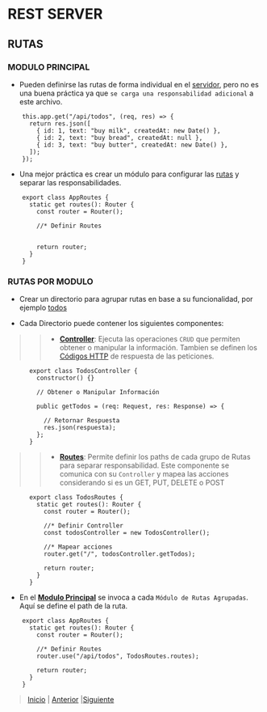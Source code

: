 # REST SERVER

## RUTAS

### MODULO PRINCIPAL

- Pueden definirse las rutas de forma individual en el [servidor](./src/presentation/server.ts), pero no es una buena práctica ya que `se carga una responsabilidad adicional` a este archivo.

```
    this.app.get("/api/todos", (req, res) => {
      return res.json([
        { id: 1, text: "buy milk", createdAt: new Date() },
        { id: 2, text: "buy bread", createdAt: null },
        { id: 3, text: "buy butter", createdAt: new Date() },
      ]);
    });
```

- Una mejor práctica es crear un módulo para configurar las [rutas](./src/presentation/routes.ts) y separar las responsabilidades.

```
    export class AppRoutes {
      static get routes(): Router {
        const router = Router();

        //* Definir Routes


        return router;
      }
    }
```

### RUTAS POR MODULO

- Crear un directorio para agrupar rutas en base a su funcionalidad, por ejemplo [todos](./src/presentation/todos/)

- Cada Directorio puede contener los siguientes componentes:

> > - [**Controller**](./src/presentation/todos/controller.ts): Ejecuta las operaciones `CRUD` que permiten obtener o manipular la información. Tambien se definen los [Códigos HTTP](https://developer.mozilla.org/en-US/docs/Web/HTTP/Status) de respuesta de las peticiones.

```
      export class TodosController {
        constructor() {}

        // Obtener o Manipular Información

        public getTodos = (req: Request, res: Response) => {

          // Retornar Respuesta
          res.json(respuesta);
        };
      }
```

> > - [**Routes**](./src/presentation/todos/routes.ts): Permite definir los paths de cada grupo de Rutas para separar responsabilidad. Este componente se comunica con su `Controller` y mapea las acciones considerando si es un GET, PUT, DELETE o POST

```
      export class TodosRoutes {
        static get routes(): Router {
          const router = Router();

          //* Definir Controller
          const todosController = new TodosController();

          //* Mapear acciones
          router.get("/", todosController.getTodos);

          return router;
        }
      }
```

- En el [**Modulo Principal**](./src/presentation/routes.ts) se invoca a cada `Módulo de Rutas Agrupadas`. Aquí se define el path de la ruta.

```
    export class AppRoutes {
      static get routes(): Router {
        const router = Router();

        //* Definir Routes
        router.use("/api/todos", TodosRoutes.routes);

        return router;
      }
    }
```

> [Inicio](./README.md) | [Anterior](./deployment.md) |[Siguiente](./databases.md)
